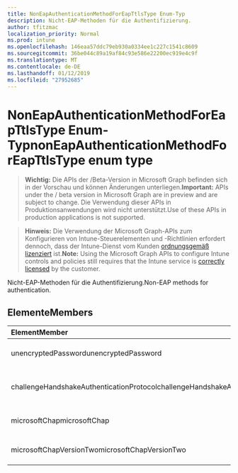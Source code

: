 ```yaml
---
title: NonEapAuthenticationMethodForEapTtlsType Enum-Typ
description: Nicht-EAP-Methoden für die Authentifizierung.
author: tfitzmac
localization_priority: Normal
ms.prod: intune
ms.openlocfilehash: 146eaa57ddc79eb930a0334ee1c227c1541c8609
ms.sourcegitcommit: 36be044c89a19af84c93e586e22200ec919e4c9f
ms.translationtype: MT
ms.contentlocale: de-DE
ms.lasthandoff: 01/12/2019
ms.locfileid: "27952685"
---
```

# <a name="noneapauthenticationmethodforeapttlstype-enum-type"></a><span data-ttu-id="299c8-103">NonEapAuthenticationMethodForEapTtlsType Enum-Typ</span><span class="sxs-lookup"><span data-stu-id="299c8-103">nonEapAuthenticationMethodForEapTtlsType enum type</span></span>

> <span data-ttu-id="299c8-104">**Wichtig:** Die APIs der /Beta-Version in Microsoft Graph befinden sich in der Vorschau und können Änderungen unterliegen.</span><span class="sxs-lookup"><span data-stu-id="299c8-104">**Important:** APIs under the / beta version in Microsoft Graph are in preview and are subject to change.</span></span> <span data-ttu-id="299c8-105">Die Verwendung dieser APIs in Produktionsanwendungen wird nicht unterstützt.</span><span class="sxs-lookup"><span data-stu-id="299c8-105">Use of these APIs in production applications is not supported.</span></span>

> <span data-ttu-id="299c8-106">**Hinweis:** Die Verwendung der Microsoft Graph-APIs zum Konfigurieren von Intune-Steuerelementen und -Richtlinien erfordert dennoch, dass der Intune-Dienst vom Kunden [ordnungsgemäß lizenziert](https://go.microsoft.com/fwlink/?linkid=839381) ist.</span><span class="sxs-lookup"><span data-stu-id="299c8-106">**Note:** Using the Microsoft Graph APIs to configure Intune controls and policies still requires that the Intune service is [correctly licensed](https://go.microsoft.com/fwlink/?linkid=839381) by the customer.</span></span>

<span data-ttu-id="299c8-107">Nicht-EAP-Methoden für die Authentifizierung.</span><span class="sxs-lookup"><span data-stu-id="299c8-107">Non-EAP methods for authentication.</span></span>
## <a name="members"></a><span data-ttu-id="299c8-108">Elemente</span><span class="sxs-lookup"><span data-stu-id="299c8-108">Members</span></span>
|<span data-ttu-id="299c8-109">Element</span><span class="sxs-lookup"><span data-stu-id="299c8-109">Member</span></span>|<span data-ttu-id="299c8-110">Wert</span><span class="sxs-lookup"><span data-stu-id="299c8-110">Value</span></span>|<span data-ttu-id="299c8-111">Beschreibung</span><span class="sxs-lookup"><span data-stu-id="299c8-111">Description</span></span>|
|:---|:---|:---|
|<span data-ttu-id="299c8-112">unencryptedPassword</span><span class="sxs-lookup"><span data-stu-id="299c8-112">unencryptedPassword</span></span>|<span data-ttu-id="299c8-113">0</span><span class="sxs-lookup"><span data-stu-id="299c8-113">0</span></span>|<span data-ttu-id="299c8-114">Unverschlüsselte Kennwort (PAP).</span><span class="sxs-lookup"><span data-stu-id="299c8-114">Unencrypted password (PAP).</span></span>|
|<span data-ttu-id="299c8-115">challengeHandshakeAuthenticationProtocol</span><span class="sxs-lookup"><span data-stu-id="299c8-115">challengeHandshakeAuthenticationProtocol</span></span>|<span data-ttu-id="299c8-116">1</span><span class="sxs-lookup"><span data-stu-id="299c8-116">1</span></span>|<span data-ttu-id="299c8-117">Herausforderung Handshake Authentication-Protokoll (CHAP).</span><span class="sxs-lookup"><span data-stu-id="299c8-117">Challenge Handshake Authentication Protocol (CHAP).</span></span>|
|<span data-ttu-id="299c8-118">microsoftChap</span><span class="sxs-lookup"><span data-stu-id="299c8-118">microsoftChap</span></span>|<span data-ttu-id="299c8-119">2</span><span class="sxs-lookup"><span data-stu-id="299c8-119">2</span></span>| <span data-ttu-id="299c8-120">Microsoft CHAP-(SICHERUNGSSERVERS).</span><span class="sxs-lookup"><span data-stu-id="299c8-120">Microsoft CHAP (MS-CHAP).</span></span>|
|<span data-ttu-id="299c8-121">microsoftChapVersionTwo</span><span class="sxs-lookup"><span data-stu-id="299c8-121">microsoftChapVersionTwo</span></span>|<span data-ttu-id="299c8-122">3</span><span class="sxs-lookup"><span data-stu-id="299c8-122">3</span></span>|<span data-ttu-id="299c8-123">Microsoft CHAP Version 2 (v2-SICHERUNGSSERVERS).</span><span class="sxs-lookup"><span data-stu-id="299c8-123">Microsoft CHAP Version 2 (MS-CHAP v2).</span></span>|





